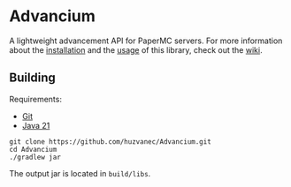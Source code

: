 # Advancium

A lightweight advancement API for PaperMC servers.
For more information about the [installation](https://github.com/huzvanec/Advancium/wiki/Installation) and
the [usage](https://github.com/huzvanec/Advancium/wiki/Usage) of this library, check out
the [wiki](https://github.com/huzvanec/Advancium/wiki).

## Building

Requirements:

- [Git](https://git-scm.com/downloads)
- [Java 21](https://www.oracle.com/java/technologies/downloads/#java21)

```
git clone https://github.com/huzvanec/Advancium.git
cd Advancium
./gradlew jar
```

The output jar is located in `build/libs`.